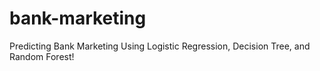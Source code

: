 # bank-marketing
Predicting Bank Marketing Using Logistic Regression, Decision Tree, and Random Forest!
